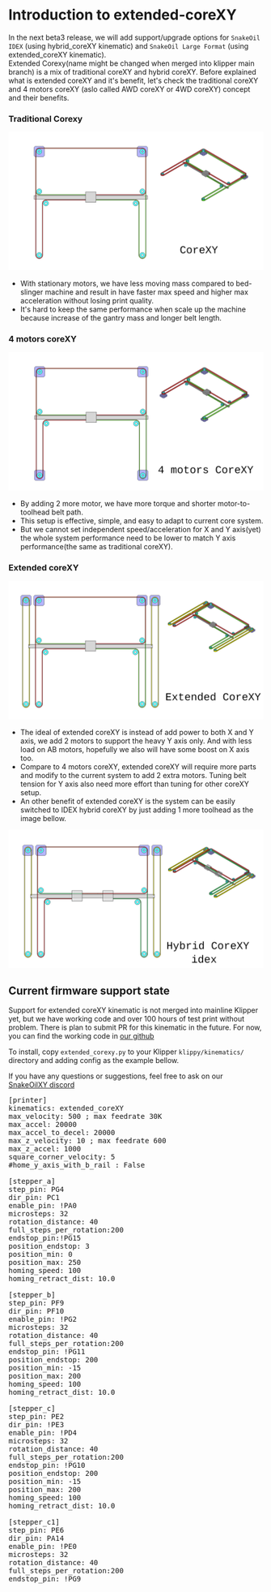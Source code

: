 # Introduction to extended-coreXY
 In the next beta3 release, we will add support/upgrade options for <code>SnakeOil IDEX</code> (using hybrid_coreXY kinematic) and <code>SnakeOil Large Format</code> (using extended_coreXY kinematic).  
 Extended Corexy(name might be changed when merged into klipper main branch) is a mix of traditional coreXY and hybrid coreXY.
Before explained what is extended coreXY and it's benefit, let's check the traditional coreXY and 4 motors coreXY (aslo called AWD coreXY or 4WD coreXY) concept and their benefits.

### Traditional Corexy

![coreXY](./corexy.png)
- With stationary motors, we have less moving mass compared to bed-slinger machine and result in have faster max speed and higher max acceleration without losing print quality.
- It's hard to keep the same performance when scale up the machine because increase of the gantry mass and longer belt length.

### 4 motors coreXY
![awd-coreXY](./awd-corexy.png)
- By adding 2 more motor, we have more torque and shorter motor-to-toolhead belt path. 
- This setup is effective, simple, and easy to adapt to current core system.  
- But we cannot set independent speed/acceleration for X and Y axis(yet) the whole system performance need to be lower to match Y axis performance(the same as traditional coreXY).

### Extended coreXY
![extended-coreXY](./extended_corexy.png)
- The ideal of extended coreXY is instead of add power to both X and Y axis, we add 2 motors to support the heavy Y axis only. And with less load on AB motors, hopefully we also will have some boost on X axis too.  
- Compare to 4 motors coreXY, extended coreXY will require more parts and modify to the current system to add 2 extra motors. Tuning belt tension for Y axis also need more effort than tuning for other coreXY setup.
- An other benefit of extended coreXY is the system can be easily switched to IDEX  hybrid coreXY by just adding 1 more toolhead as the image bellow.

![idex-coreXY](./idex-corexy.png)

## Current firmware support state

 Support for extended coreXY kinematic is not merged into mainline Klipper yet, but we have working code and over 100 hours of test print without problem. There is plan to submit PR for this kinematic in the future. For now, you can find the working code in [our github](https://github.com/ChipCE/klipper/blob/master/klippy/kinematics/extended_corexy.py)  

 To install, copy <code>extended_corexy.py</code> to your Klipper <code>klippy/kinematics/</code> directory and adding config as the example bellow.  

 If you have any questions or suggestions, feel free to ask on our [SnakeOilXY discord](https://discord.gg/WZVP2HuAag)

<pre>
[printer]
kinematics: extended_coreXY
max_velocity: 500 ; max feedrate 30K
max_accel: 20000
max_accel_to_decel: 20000
max_z_velocity: 10 ; max feedrate 600
max_z_accel: 1000
square_corner_velocity: 5
#home_y_axis_with_b_rail : False

[stepper_a]
step_pin: PG4
dir_pin: PC1
enable_pin: !PA0
microsteps: 32
rotation_distance: 40
full_steps_per_rotation:200
endstop_pin:!PG15
position_endstop: 3
position_min: 0
position_max: 250
homing_speed: 100
homing_retract_dist: 10.0

[stepper_b]
step_pin: PF9
dir_pin: PF10
enable_pin: !PG2
microsteps: 32
rotation_distance: 40
full_steps_per_rotation:200
endstop_pin: !PG11
position_endstop: 200
position_min: -15
position_max: 200
homing_speed: 100
homing_retract_dist: 10.0

[stepper_c]
step_pin: PE2
dir_pin: !PE3
enable_pin: !PD4
microsteps: 32
rotation_distance: 40
full_steps_per_rotation:200
endstop_pin: !PG10
position_endstop: 200
position_min: -15
position_max: 200
homing_speed: 100
homing_retract_dist: 10.0

[stepper_c1]
step_pin: PE6
dir_pin: PA14
enable_pin: !PE0
microsteps: 32
rotation_distance: 40
full_steps_per_rotation:200
endstop_pin: !PG9

</pre>